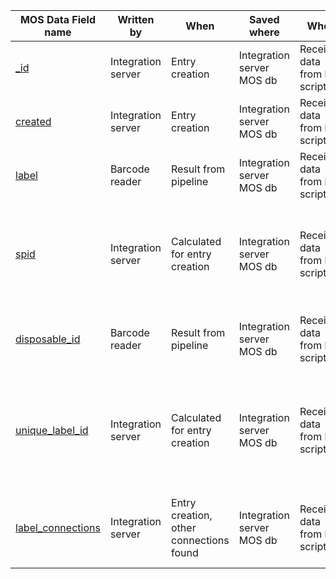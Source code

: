 | MOS Data Field name   | Written by          | When          | Saved where        | When       | Relevant into      |
|--------------------------------|---------------------|---------------|--------------------|------------|--------------------|
| [_id](MOS_field_descriptions/_id.md) | Integration server | Entry creation | Integration server MOS db | Received data from hpc script | This is the asset guid |
| [created](MOS_field_descriptions/created.md) | Integration server | Entry creation | Integration server MOS db | Received data from hpc script | Timestamp for entry |
| [label](MOS_field_descriptions/label.md) | Barcode reader | Result from pipeline | Integration server MOS db | Received data from hpc script | Is this a label |
| [spid](MOS_field_descriptions/spid.md) | Integration server | Calculated for entry creation | Integration server MOS db | Received data from hpc script | Created from institution collection and barcode belonging to the asset |
| [disposable_id](MOS_field_descriptions/disposable_id.md) | Barcode reader | Result from pipeline | Integration server MOS db | Received data from hpc script | The id used by digitisers to show the connection |
| [unique_label_id](MOS_field_descriptions/unique_label_id.md) | Integration server | Calculated for entry creation | Integration server MOS db | Received data from hpc script | Created from workstation name, date asset was created and the disposable id |
| [label_connections](MOS_field_descriptions/label_connections.md) | Integration server | Entry creation, other connections found | Integration server MOS db | Received data from hpc script | List of asset guids for all asset sharing the unique label id |
